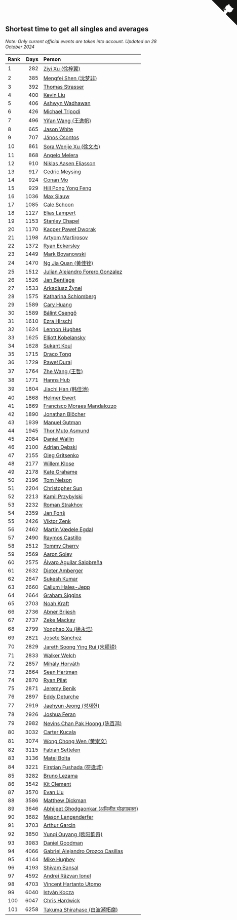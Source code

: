 ## Shortest time to get all singles and averages

*Note: Only current official events are taken into account.*
*Updated on 28 October 2024*

| Rank | Days | Person |
| :--- | ---: | :--- |
| 1 | 282 | [Ziyi Xu (徐梓翼)](https://www.worldcubeassociation.org/persons/2023XUZI01) |
| 2 | 385 | [Mengfei Shen (沈梦非)](https://www.worldcubeassociation.org/persons/2018SHEN07) |
| 3 | 392 | [Thomas Strasser](https://www.worldcubeassociation.org/persons/2022STRA10) |
| 4 | 400 | [Kevin Liu](https://www.worldcubeassociation.org/persons/2023LIUK02) |
| 5 | 406 | [Ashwyn Wadhawan](https://www.worldcubeassociation.org/persons/2022WADH02) |
| 6 | 426 | [Michael Tripodi](https://www.worldcubeassociation.org/persons/2021TRIP01) |
| 7 | 496 | [Yifan Wang (王逸帆)](https://www.worldcubeassociation.org/persons/2017WANY29) |
| 8 | 665 | [Jason White](https://www.worldcubeassociation.org/persons/2016WHIT16) |
| 9 | 707 | [János Csontos](https://www.worldcubeassociation.org/persons/2022CSON01) |
| 10 | 861 | [Sora Wenjie Xu (徐文杰)](https://www.worldcubeassociation.org/persons/2016XUWE02) |
| 11 | 868 | [Angelo Melera](https://www.worldcubeassociation.org/persons/2022MELE01) |
| 12 | 910 | [Niklas Aasen Eliasson](https://www.worldcubeassociation.org/persons/2021ELIA01) |
| 13 | 917 | [Cedric Meysing](https://www.worldcubeassociation.org/persons/2017MEYS02) |
| 14 | 924 | [Conan Mo](https://www.worldcubeassociation.org/persons/2020MOCO01) |
| 15 | 929 | [Hill Pong Yong Feng](https://www.worldcubeassociation.org/persons/2017FENG10) |
| 16 | 1036 | [Max Siauw](https://www.worldcubeassociation.org/persons/2017SIAU02) |
| 17 | 1085 | [Cale Schoon](https://www.worldcubeassociation.org/persons/2014SCHO02) |
| 18 | 1127 | [Elias Lampert](https://www.worldcubeassociation.org/persons/2021LAMP01) |
| 19 | 1153 | [Stanley Chapel](https://www.worldcubeassociation.org/persons/2016CHAP04) |
| 20 | 1170 | [Kacper Paweł Dworak](https://www.worldcubeassociation.org/persons/2020DWOR01) |
| 21 | 1198 | [Artyom Martirosov](https://www.worldcubeassociation.org/persons/2016MART29) |
| 22 | 1372 | [Ryan Eckersley](https://www.worldcubeassociation.org/persons/2019ECKE02) |
| 23 | 1449 | [Mark Boyanowski](https://www.worldcubeassociation.org/persons/2014BOYA01) |
| 24 | 1470 | [Ng Jia Quan (黄佳铨)](https://www.worldcubeassociation.org/persons/2015QUAN03) |
| 25 | 1512 | [Julian Alejandro Forero Gonzalez](https://www.worldcubeassociation.org/persons/2018GONZ30) |
| 26 | 1526 | [Jan Bentlage](https://www.worldcubeassociation.org/persons/2010BENT01) |
| 27 | 1533 | [Arkadiusz Żynel](https://www.worldcubeassociation.org/persons/2018ZYNE01) |
| 28 | 1575 | [Katharina Schlomberg](https://www.worldcubeassociation.org/persons/2020SCHL01) |
| 29 | 1589 | [Cary Huang](https://www.worldcubeassociation.org/persons/2015HUAN48) |
| 30 | 1589 | [Bálint Csengő](https://www.worldcubeassociation.org/persons/2019CSEN01) |
| 31 | 1610 | [Ezra Hirschi](https://www.worldcubeassociation.org/persons/2019HIRS01) |
| 32 | 1624 | [Lennon Hughes](https://www.worldcubeassociation.org/persons/2017HUGH04) |
| 33 | 1625 | [Elliott Kobelansky](https://www.worldcubeassociation.org/persons/2019KOBE03) |
| 34 | 1628 | [Sukant Koul](https://www.worldcubeassociation.org/persons/2014KOUL01) |
| 35 | 1715 | [Draco Tong](https://www.worldcubeassociation.org/persons/2020TONG02) |
| 36 | 1729 | [Paweł Duraj](https://www.worldcubeassociation.org/persons/2016DURA09) |
| 37 | 1764 | [Zhe Wang (王哲)](https://www.worldcubeassociation.org/persons/2019WANZ21) |
| 38 | 1771 | [Hanns Hub](https://www.worldcubeassociation.org/persons/2013HUBH01) |
| 39 | 1804 | [Jiachi Han (韩佳池)](https://www.worldcubeassociation.org/persons/2014HANJ02) |
| 40 | 1868 | [Helmer Ewert](https://www.worldcubeassociation.org/persons/2015EWER01) |
| 41 | 1869 | [Francisco Moraes Mandalozzo](https://www.worldcubeassociation.org/persons/2017MAND13) |
| 42 | 1890 | [Jonathan Blöcher](https://www.worldcubeassociation.org/persons/2018BLOC01) |
| 43 | 1939 | [Manuel Gutman](https://www.worldcubeassociation.org/persons/2017GUTM01) |
| 44 | 1945 | [Thor Muto Asmund](https://www.worldcubeassociation.org/persons/2017ASMU01) |
| 45 | 2084 | [Daniel Wallin](https://www.worldcubeassociation.org/persons/2013WALL03) |
| 46 | 2100 | [Adrian Dębski](https://www.worldcubeassociation.org/persons/2017DEBS01) |
| 47 | 2155 | [Oleg Gritsenko](https://www.worldcubeassociation.org/persons/2011GRIT01) |
| 48 | 2177 | [Willem Klose](https://www.worldcubeassociation.org/persons/2017KLOS01) |
| 49 | 2178 | [Kate Grahame](https://www.worldcubeassociation.org/persons/2018GRAH05) |
| 50 | 2196 | [Tom Nelson](https://www.worldcubeassociation.org/persons/2013NELS01) |
| 51 | 2204 | [Christopher Sun](https://www.worldcubeassociation.org/persons/2017SUNC02) |
| 52 | 2213 | [Kamil Przybylski](https://www.worldcubeassociation.org/persons/2016PRZY01) |
| 53 | 2232 | [Roman Strakhov](https://www.worldcubeassociation.org/persons/2012STRA02) |
| 54 | 2359 | [Jan Fonš](https://www.worldcubeassociation.org/persons/2017FONS04) |
| 55 | 2426 | [Viktor Zenk](https://www.worldcubeassociation.org/persons/2016ZENK01) |
| 56 | 2462 | [Martin Vædele Egdal](https://www.worldcubeassociation.org/persons/2013EGDA02) |
| 57 | 2490 | [Raymos Castillo](https://www.worldcubeassociation.org/persons/2017CAST41) |
| 58 | 2512 | [Tommy Cherry](https://www.worldcubeassociation.org/persons/2015CHER07) |
| 59 | 2569 | [Aaron Soley](https://www.worldcubeassociation.org/persons/2017SOLE01) |
| 60 | 2575 | [Álvaro Aguilar Salobreña](https://www.worldcubeassociation.org/persons/2015SALO01) |
| 61 | 2632 | [Dieter Amberger](https://www.worldcubeassociation.org/persons/2016AMBE02) |
| 62 | 2647 | [Sukesh Kumar](https://www.worldcubeassociation.org/persons/2017KUMA30) |
| 63 | 2660 | [Callum Hales-Jepp](https://www.worldcubeassociation.org/persons/2012HALE01) |
| 64 | 2664 | [Graham Siggins](https://www.worldcubeassociation.org/persons/2016SIGG01) |
| 65 | 2703 | [Noah Kraft](https://www.worldcubeassociation.org/persons/2016KRAF01) |
| 66 | 2736 | [Abner Brijesh](https://www.worldcubeassociation.org/persons/2016BRIJ01) |
| 67 | 2737 | [Zeke Mackay](https://www.worldcubeassociation.org/persons/2015MACK06) |
| 68 | 2799 | [Yonghao Xu (徐永浩)](https://www.worldcubeassociation.org/persons/2017XUYO01) |
| 69 | 2821 | [Josete Sánchez](https://www.worldcubeassociation.org/persons/2015SANC18) |
| 70 | 2829 | [Jareth Soong Ying Rui (宋颖锐)](https://www.worldcubeassociation.org/persons/2016SOON01) |
| 71 | 2833 | [Walker Welch](https://www.worldcubeassociation.org/persons/2011WELC01) |
| 72 | 2857 | [Mihály Horváth](https://www.worldcubeassociation.org/persons/2016HORV04) |
| 73 | 2864 | [Sean Hartman](https://www.worldcubeassociation.org/persons/2016HART02) |
| 74 | 2870 | [Ryan Pilat](https://www.worldcubeassociation.org/persons/2016PILA03) |
| 75 | 2871 | [Jeremy Benik](https://www.worldcubeassociation.org/persons/2016BENI05) |
| 76 | 2897 | [Eddy Deturche](https://www.worldcubeassociation.org/persons/2014DETU01) |
| 77 | 2919 | [Jaehyun Jeong (정재현)](https://www.worldcubeassociation.org/persons/2016JEON02) |
| 78 | 2926 | [Joshua Feran](https://www.worldcubeassociation.org/persons/2011FERA01) |
| 79 | 2982 | [Nevins Chan Pak Hoong (陈百鸿)](https://www.worldcubeassociation.org/persons/2010CHAN20) |
| 80 | 3032 | [Carter Kucala](https://www.worldcubeassociation.org/persons/2015KUCA01) |
| 81 | 3074 | [Wong Chong Wen (黄崇文)](https://www.worldcubeassociation.org/persons/2014WENW01) |
| 82 | 3115 | [Fabian Settelen](https://www.worldcubeassociation.org/persons/2015SETT01) |
| 83 | 3136 | [Matej Bolta](https://www.worldcubeassociation.org/persons/2015BOLT01) |
| 84 | 3221 | [Firstian Fushada (符逢城)](https://www.worldcubeassociation.org/persons/2015FUSH01) |
| 85 | 3282 | [Bruno Lezama](https://www.worldcubeassociation.org/persons/2014LEZA02) |
| 86 | 3542 | [Kit Clement](https://www.worldcubeassociation.org/persons/2008CLEM01) |
| 87 | 3570 | [Evan Liu](https://www.worldcubeassociation.org/persons/2009LIUE01) |
| 88 | 3586 | [Matthew Dickman](https://www.worldcubeassociation.org/persons/2013DICK01) |
| 89 | 3646 | [Abhijeet Ghodgaonkar (अभिजीत घोडगावकर)](https://www.worldcubeassociation.org/persons/2013GHOD01) |
| 90 | 3682 | [Mason Langenderfer](https://www.worldcubeassociation.org/persons/2013LANG03) |
| 91 | 3703 | [Arthur Garcin](https://www.worldcubeassociation.org/persons/2014GARC27) |
| 92 | 3850 | [Yunqi Ouyang (欧阳韵奇)](https://www.worldcubeassociation.org/persons/2007YUNQ01) |
| 93 | 3983 | [Daniel Goodman](https://www.worldcubeassociation.org/persons/2013GOOD01) |
| 94 | 4066 | [Gabriel Alejandro Orozco Casillas](https://www.worldcubeassociation.org/persons/2008CASI01) |
| 95 | 4144 | [Mike Hughey](https://www.worldcubeassociation.org/persons/2007HUGH01) |
| 96 | 4193 | [Shivam Bansal](https://www.worldcubeassociation.org/persons/2011BANS02) |
| 97 | 4592 | [Andrei Răzvan Ionel](https://www.worldcubeassociation.org/persons/2012IONE01) |
| 98 | 4703 | [Vincent Hartanto Utomo](https://www.worldcubeassociation.org/persons/2010UTOM01) |
| 99 | 6040 | [István Kocza](https://www.worldcubeassociation.org/persons/2005KOCZ01) |
| 100 | 6047 | [Chris Hardwick](https://www.worldcubeassociation.org/persons/2003HARD01) |
| 101 | 6258 | [Takuma Shirahase (白波瀬拓磨)](https://www.worldcubeassociation.org/persons/2007SHIR01) |


<a href="https://github.com/JustinTimeCuber/wca_statistics" class="github-corner" aria-label="View source on Github"><svg width="80" height="80" viewBox="0 0 250 250" style="fill:#151513; color:#fff; position: absolute; top: 0; border: 0; right: 0;" aria-hidden="true"><path d="M0,0 L115,115 L130,115 L142,142 L250,250 L250,0 Z"></path><path d="M128.3,109.0 C113.8,99.7 119.0,89.6 119.0,89.6 C122.0,82.7 120.5,78.6 120.5,78.6 C119.2,72.0 123.4,76.3 123.4,76.3 C127.3,80.9 125.5,87.3 125.5,87.3 C122.9,97.6 130.6,101.9 134.4,103.2" fill="currentColor" style="transform-origin: 130px 106px;" class="octo-arm"></path><path d="M115.0,115.0 C114.9,115.1 118.7,116.5 119.8,115.4 L133.7,101.6 C136.9,99.2 139.9,98.4 142.2,98.6 C133.8,88.0 127.5,74.4 143.8,58.0 C148.5,53.4 154.0,51.2 159.7,51.0 C160.3,49.4 163.2,43.6 171.4,40.1 C171.4,40.1 176.1,42.5 178.8,56.2 C183.1,58.6 187.2,61.8 190.9,65.4 C194.5,69.0 197.7,73.2 200.1,77.6 C213.8,80.2 216.3,84.9 216.3,84.9 C212.7,93.1 206.9,96.0 205.4,96.6 C205.1,102.4 203.0,107.8 198.3,112.5 C181.9,128.9 168.3,122.5 157.7,114.1 C157.9,116.9 156.7,120.9 152.7,124.9 L141.0,136.5 C139.8,137.7 141.6,141.9 141.8,141.8 Z" fill="currentColor" class="octo-body"></path></svg></a><style>.github-corner:hover .octo-arm{animation:octocat-wave 560ms ease-in-out}@keyframes octocat-wave{0%,100%{transform:rotate(0)}20%,60%{transform:rotate(-25deg)}40%,80%{transform:rotate(10deg)}}@media (max-width:500px){.github-corner:hover .octo-arm{animation:none}.github-corner .octo-arm{animation:octocat-wave 560ms ease-in-out}}</style>
